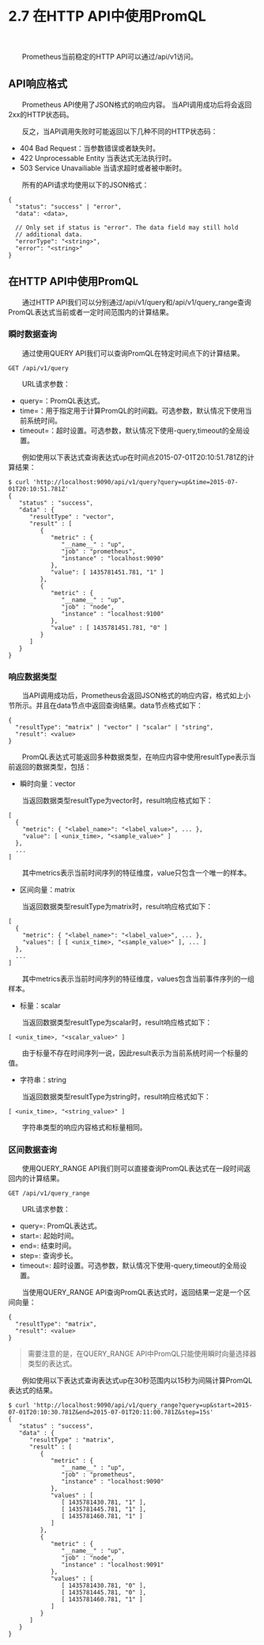 # 2.7 在HTTP API中使用PromQL

　　‍

　　Prometheus当前稳定的HTTP API可以通过/api/v1访问。

## API响应格式

　　Prometheus API使用了JSON格式的响应内容。 当API调用成功后将会返回2xx的HTTP状态码。

　　反之，当API调用失败时可能返回以下几种不同的HTTP状态码：

* 404 Bad Request：当参数错误或者缺失时。
* 422 Unprocessable Entity 当表达式无法执行时。
* 503 Service Unavailiable 当请求超时或者被中断时。

　　所有的API请求均使用以下的JSON格式：

```
{
  "status": "success" | "error",
  "data": <data>,

  // Only set if status is "error". The data field may still hold
  // additional data.
  "errorType": "<string>",
  "error": "<string>"
}
```

## 在HTTP API中使用PromQL

　　通过HTTP API我们可以分别通过/api/v1/query和/api/v1/query_range查询PromQL表达式当前或者一定时间范围内的计算结果。

### 瞬时数据查询

　　通过使用QUERY API我们可以查询PromQL在特定时间点下的计算结果。

```
GET /api/v1/query
```

　　URL请求参数：

* query=：PromQL表达式。
* time=：用于指定用于计算PromQL的时间戳。可选参数，默认情况下使用当前系统时间。
* timeout=：超时设置。可选参数，默认情况下使用-query,timeout的全局设置。

　　例如使用以下表达式查询表达式up在时间点2015-07-01T20:10:51.781Z的计算结果：

```
$ curl 'http://localhost:9090/api/v1/query?query=up&time=2015-07-01T20:10:51.781Z'
{
   "status" : "success",
   "data" : {
      "resultType" : "vector",
      "result" : [
         {
            "metric" : {
               "__name__" : "up",
               "job" : "prometheus",
               "instance" : "localhost:9090"
            },
            "value": [ 1435781451.781, "1" ]
         },
         {
            "metric" : {
               "__name__" : "up",
               "job" : "node",
               "instance" : "localhost:9100"
            },
            "value" : [ 1435781451.781, "0" ]
         }
      ]
   }
}
```

### 响应数据类型

　　当API调用成功后，Prometheus会返回JSON格式的响应内容，格式如上小节所示。并且在data节点中返回查询结果。data节点格式如下：

```
{
  "resultType": "matrix" | "vector" | "scalar" | "string",
  "result": <value>
}
```

　　PromQL表达式可能返回多种数据类型，在响应内容中使用resultType表示当前返回的数据类型，包括：

* 瞬时向量：vector

　　当返回数据类型resultType为vector时，result响应格式如下：

```
[
  {
    "metric": { "<label_name>": "<label_value>", ... },
    "value": [ <unix_time>, "<sample_value>" ]
  },
  ...
]
```

　　其中metrics表示当前时间序列的特征维度，value只包含一个唯一的样本。

* 区间向量：matrix

　　当返回数据类型resultType为matrix时，result响应格式如下：

```
[
  {
    "metric": { "<label_name>": "<label_value>", ... },
    "values": [ [ <unix_time>, "<sample_value>" ], ... ]
  },
  ...
]
```

　　其中metrics表示当前时间序列的特征维度，values包含当前事件序列的一组样本。

* 标量：scalar

　　当返回数据类型resultType为scalar时，result响应格式如下：

```
[ <unix_time>, "<scalar_value>" ]
```

　　由于标量不存在时间序列一说，因此result表示为当前系统时间一个标量的值。

* 字符串：string

　　当返回数据类型resultType为string时，result响应格式如下：

```
[ <unix_time>, "<string_value>" ]
```

　　字符串类型的响应内容格式和标量相同。

### 区间数据查询

　　使用QUERY_RANGE API我们则可以直接查询PromQL表达式在一段时间返回内的计算结果。

```
GET /api/v1/query_range
```

　　URL请求参数：

* query=: PromQL表达式。
* start=: 起始时间。
* end=: 结束时间。
* step=: 查询步长。
* timeout=: 超时设置。可选参数，默认情况下使用-query,timeout的全局设置。

　　当使用QUERY_RANGE API查询PromQL表达式时，返回结果一定是一个区间向量：

```
{
  "resultType": "matrix",
  "result": <value>
}
```

> 需要注意的是，在QUERY_RANGE API中PromQL只能使用瞬时向量选择器类型的表达式。

　　例如使用以下表达式查询表达式up在30秒范围内以15秒为间隔计算PromQL表达式的结果。

```
$ curl 'http://localhost:9090/api/v1/query_range?query=up&start=2015-07-01T20:10:30.781Z&end=2015-07-01T20:11:00.781Z&step=15s'
{
   "status" : "success",
   "data" : {
      "resultType" : "matrix",
      "result" : [
         {
            "metric" : {
               "__name__" : "up",
               "job" : "prometheus",
               "instance" : "localhost:9090"
            },
            "values" : [
               [ 1435781430.781, "1" ],
               [ 1435781445.781, "1" ],
               [ 1435781460.781, "1" ]
            ]
         },
         {
            "metric" : {
               "__name__" : "up",
               "job" : "node",
               "instance" : "localhost:9091"
            },
            "values" : [
               [ 1435781430.781, "0" ],
               [ 1435781445.781, "0" ],
               [ 1435781460.781, "1" ]
            ]
         }
      ]
   }
}
```

